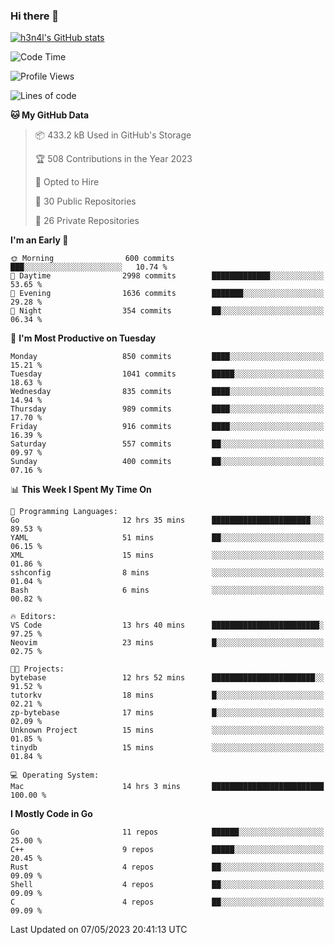 ### Hi there 👋

[![h3n4l's GitHub stats](https://github-readme-stats.vercel.app/api?username=h3n4l&count_private=true&show_icons=true&theme=radical)](https://github.com/h3n4l/github-readme-stats)

<!--START_SECTION:waka-->
![Code Time](http://img.shields.io/badge/Code%20Time-1%2C203%20hrs%2039%20mins-blue)

![Profile Views](http://img.shields.io/badge/Profile%20Views-4-blue)

![Lines of code](https://img.shields.io/badge/From%20Hello%20World%20I%27ve%20Written-2.9%20million%20lines%20of%20code-blue)

**🐱 My GitHub Data** 

> 📦 433.2 kB Used in GitHub's Storage 
 > 
> 🏆 508 Contributions in the Year 2023
 > 
> 💼 Opted to Hire
 > 
> 📜 30 Public Repositories 
 > 
> 🔑 26 Private Repositories 
 > 
**I'm an Early 🐤** 

```text
🌞 Morning                600 commits         ███░░░░░░░░░░░░░░░░░░░░░░   10.74 % 
🌆 Daytime                2998 commits        █████████████░░░░░░░░░░░░   53.65 % 
🌃 Evening                1636 commits        ███████░░░░░░░░░░░░░░░░░░   29.28 % 
🌙 Night                  354 commits         ██░░░░░░░░░░░░░░░░░░░░░░░   06.34 % 
```
📅 **I'm Most Productive on Tuesday** 

```text
Monday                   850 commits         ████░░░░░░░░░░░░░░░░░░░░░   15.21 % 
Tuesday                  1041 commits        █████░░░░░░░░░░░░░░░░░░░░   18.63 % 
Wednesday                835 commits         ████░░░░░░░░░░░░░░░░░░░░░   14.94 % 
Thursday                 989 commits         ████░░░░░░░░░░░░░░░░░░░░░   17.70 % 
Friday                   916 commits         ████░░░░░░░░░░░░░░░░░░░░░   16.39 % 
Saturday                 557 commits         ██░░░░░░░░░░░░░░░░░░░░░░░   09.97 % 
Sunday                   400 commits         ██░░░░░░░░░░░░░░░░░░░░░░░   07.16 % 
```


📊 **This Week I Spent My Time On** 

```text
💬 Programming Languages: 
Go                       12 hrs 35 mins      ██████████████████████░░░   89.53 % 
YAML                     51 mins             ██░░░░░░░░░░░░░░░░░░░░░░░   06.15 % 
XML                      15 mins             ░░░░░░░░░░░░░░░░░░░░░░░░░   01.86 % 
sshconfig                8 mins              ░░░░░░░░░░░░░░░░░░░░░░░░░   01.04 % 
Bash                     6 mins              ░░░░░░░░░░░░░░░░░░░░░░░░░   00.82 % 

🔥 Editors: 
VS Code                  13 hrs 40 mins      ████████████████████████░   97.25 % 
Neovim                   23 mins             █░░░░░░░░░░░░░░░░░░░░░░░░   02.75 % 

🐱‍💻 Projects: 
bytebase                 12 hrs 52 mins      ███████████████████████░░   91.52 % 
tutorkv                  18 mins             █░░░░░░░░░░░░░░░░░░░░░░░░   02.21 % 
zp-bytebase              17 mins             █░░░░░░░░░░░░░░░░░░░░░░░░   02.09 % 
Unknown Project          15 mins             ░░░░░░░░░░░░░░░░░░░░░░░░░   01.85 % 
tinydb                   15 mins             ░░░░░░░░░░░░░░░░░░░░░░░░░   01.84 % 

💻 Operating System: 
Mac                      14 hrs 3 mins       █████████████████████████   100.00 % 
```

**I Mostly Code in Go** 

```text
Go                       11 repos            ██████░░░░░░░░░░░░░░░░░░░   25.00 % 
C++                      9 repos             █████░░░░░░░░░░░░░░░░░░░░   20.45 % 
Rust                     4 repos             ██░░░░░░░░░░░░░░░░░░░░░░░   09.09 % 
Shell                    4 repos             ██░░░░░░░░░░░░░░░░░░░░░░░   09.09 % 
C                        4 repos             ██░░░░░░░░░░░░░░░░░░░░░░░   09.09 % 
```




 Last Updated on 07/05/2023 20:41:13 UTC
<!--END_SECTION:waka-->

